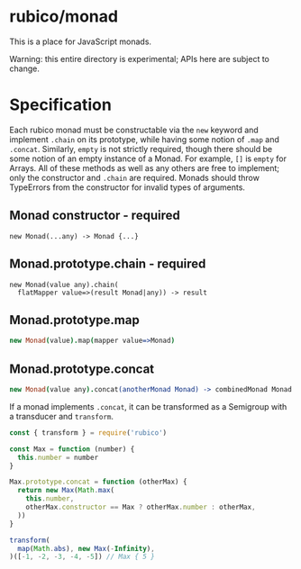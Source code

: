 # rubico/monad

This is a place for JavaScript monads.

Warning: this entire directory is experimental; APIs here are subject to change.

# Specification

Each rubico monad must be constructable via the `new` keyword and implement `.chain` on its prototype, while having some notion of `.map` and `.concat`. Similarly, `empty` is not strictly required, though there should be some notion of an empty instance of a Monad. For example, `[]` is `empty` for Arrays. All of these methods as well as any others are free to implement; only the constructor and `.chain` are required. Monads should throw TypeErrors from the constructor for invalid types of arguments.

## Monad constructor - required
```coffeescript:placeholder
new Monad(...any) -> Monad {...}
```

## Monad.prototype.chain - required
```coffeescript:placeholder
new Monad(value any).chain(
  flatMapper value=>(result Monad|any)) -> result
```

## Monad.prototype.map
```coffeescript
new Monad(value).map(mapper value=>Monad)
```

## Monad.prototype.concat
```coffeescript
new Monad(value any).concat(anotherMonad Monad) -> combinedMonad Monad
```

If a monad implements `.concat`, it can be transformed as a Semigroup with a transducer and `transform`.

```javascript
const { transform } = require('rubico')

const Max = function (number) {
  this.number = number
}

Max.prototype.concat = function (otherMax) {
  return new Max(Math.max(
    this.number,
    otherMax.constructor == Max ? otherMax.number : otherMax,
  ))
}

transform(
  map(Math.abs), new Max(-Infinity),
)([-1, -2, -3, -4, -5]) // Max { 5 }
```
